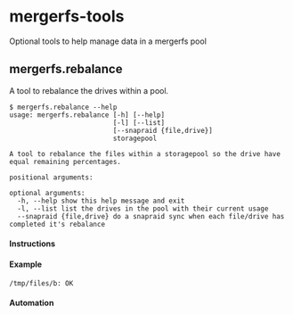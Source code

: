 # mergerfs-tools
Optional tools to help manage data in a mergerfs pool

## mergerfs.rebalance

A tool to rebalance the drives within a pool.

```
$ mergerfs.rebalance --help
usage: mergerfs.rebalance [-h] [--help]
                          [-l] [--list]
                          [--snapraid {file,drive}]
                          storagepool

A tool to rebalance the files within a storagepool so the drive have equal remaining percentages.

positional arguments:

optional arguments:
  -h, --help show this help message and exit
  -l, --list list the drives in the pool with their current usage
  --snapraid {file,drive} do a snapraid sync when each file/drive has completed it's rebalance

```
#### Instructions


#### Example

```
/tmp/files/b: OK
```

#### Automation

